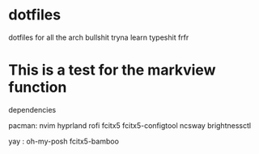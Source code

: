 # dotfiles
dotfiles for all the arch bullshit tryna learn typeshit frfr
# This is a test for the markview function
dependencies

pacman:
nvim hyprland rofi fcitx5 fcitx5-configtool ncsway brightnessctl

yay :
oh-my-posh fcitx5-bamboo
